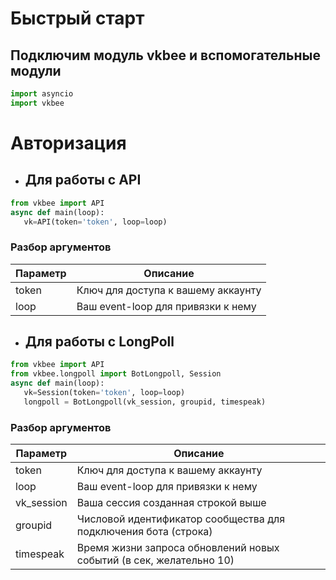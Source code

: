 # Быстрый старт
## Подключим модуль vkbee и вспомогательные модули
```python
import asyncio
import vkbee
```

# Авторизация
 - ## Для работы с API
 ```python
from vkbee import API
async def main(loop):
    vk=API(token='token', loop=loop)
  ```
### Разбор аргументов
| Параметр | Описание |
| -------- | ---------|
| token | Ключ для доступа к вашему аккаунту
| loop  | Ваш event-loop для привязки к нему
 - ## Для работы с LongPoll
 ```python
from vkbee import API
from vkbee.longpoll import BotLongpoll, Session
async def main(loop):
    vk=Session(token='token', loop=loop)
    longpoll = BotLongpoll(vk_session, groupid, timespeak)
  ```
### Разбор аргументов
| Параметр | Описание |
| -------- | ---------|
| token | Ключ для доступа к вашему аккаунту
| loop  | Ваш event-loop для привязки к нему
| vk_session | Ваша сессия созданная строкой выше
| groupid  | Числовой идентификатор сообщества для подключения бота (строка)
| timespeak | Время жизни запроса обновлений новых событий (в сек, желательно 10)
